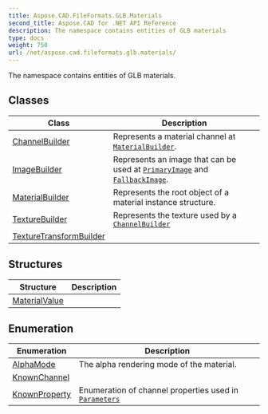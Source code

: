 ```yaml
---
title: Aspose.CAD.FileFormats.GLB.Materials
second_title: Aspose.CAD for .NET API Reference
description: The namespace contains entities of GLB materials
type: docs
weight: 750
url: /net/aspose.cad.fileformats.glb.materials/
---
```

The namespace contains entities of GLB materials.

## Classes

| Class | Description |
| --- | --- |
| [ChannelBuilder](./channelbuilder/) | Represents a material channel at [`MaterialBuilder`](../aspose.cad.fileformats.glb.materials/materialbuilder/). |
| [ImageBuilder](./imagebuilder/) | Represents an image that can be used at [`PrimaryImage`](../aspose.cad.fileformats.glb.materials/texturebuilder/primaryimage/) and [`FallbackImage`](../aspose.cad.fileformats.glb.materials/texturebuilder/fallbackimage/). |
| [MaterialBuilder](./materialbuilder/) | Represents the root object of a material instance structure. |
| [TextureBuilder](./texturebuilder/) | Represents the texture used by a [`ChannelBuilder`](../aspose.cad.fileformats.glb.materials/channelbuilder/) |
| [TextureTransformBuilder](./texturetransformbuilder/) |  |
## Structures

| Structure | Description |
| --- | --- |
| [MaterialValue](./materialvalue/) |  |
## Enumeration

| Enumeration | Description |
| --- | --- |
| [AlphaMode](./alphamode/) | The alpha rendering mode of the material. |
| [KnownChannel](./knownchannel/) |  |
| [KnownProperty](./knownproperty/) | Enumeration of channel properties used in [`Parameters`](../aspose.cad.fileformats.glb.materials/channelbuilder/parameters/) |


